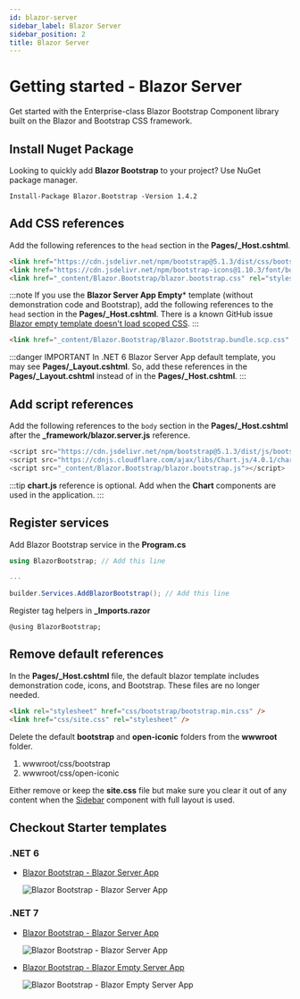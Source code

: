 ```yaml
---
id: blazor-server
sidebar_label: Blazor Server
sidebar_position: 2
title: Blazor Server
---
```


# Getting started - Blazor Server

Get started with the Enterprise-class Blazor Bootstrap Component library built on the Blazor and Bootstrap CSS framework.

## Install Nuget Package

Looking to quickly add **Blazor Bootstrap** to your project? Use NuGet package manager.

```shell
Install-Package Blazor.Bootstrap -Version 1.4.2
```

## Add CSS references

Add the following references to the `head` section in the **Pages/_Host.cshtml**.

```html showLineNumbers
<link href="https://cdn.jsdelivr.net/npm/bootstrap@5.1.3/dist/css/bootstrap.min.css" rel="stylesheet" integrity="sha384-1BmE4kWBq78iYhFldvKuhfTAU6auU8tT94WrHftjDbrCEXSU1oBoqyl2QvZ6jIW3" crossorigin="anonymous" />
<link href="https://cdn.jsdelivr.net/npm/bootstrap-icons@1.10.3/font/bootstrap-icons.css" rel="stylesheet" />
<link href="_content/Blazor.Bootstrap/blazor.bootstrap.css" rel="stylesheet" />
```

:::note
If you use the **Blazor Server App Empty*** template (without demonstration code and Bootstrap), add the following references to the `head` section in the **Pages/_Host.cshtml**. 
There is a known GitHub issue [Blazor empty template doesn't load scoped CSS](https://github.com/dotnet/aspnetcore/issues/43975).
:::

```html showLineNumbers
<link href="_content/Blazor.Bootstrap/Blazor.Bootstrap.bundle.scp.css" rel="stylesheet" />
```

:::danger IMPORTANT
In .NET 6 Blazor Server App default template, you may see **Pages/_Layout.cshtml**. So, add these references in the **Pages/_Layout.cshtml** instead of in the **Pages/_Host.cshtml**.
:::

## Add script references

Add the following references to the `body` section in the **Pages/_Host.cshtml** after the **_framework/blazor.server.js** reference.

``` js showLineNumbers
<script src="https://cdn.jsdelivr.net/npm/bootstrap@5.1.3/dist/js/bootstrap.bundle.min.js" integrity="sha384-ka7Sk0Gln4gmtz2MlQnikT1wXgYsOg+OMhuP+IlRH9sENBO0LRn5q+8nbTov4+1p" crossorigin="anonymous"></script>
<script src="https://cdnjs.cloudflare.com/ajax/libs/Chart.js/4.0.1/chart.umd.js" integrity="sha512-gQhCDsnnnUfaRzD8k1L5llCCV6O9HN09zClIzzeJ8OJ9MpGmIlCxm+pdCkqTwqJ4JcjbojFr79rl2F1mzcoLMQ==" crossorigin="anonymous" referrerpolicy="no-referrer"></script> <!-- Add chart.js reference if Chart components are used in the application. -->
<script src="_content/Blazor.Bootstrap/blazor.bootstrap.js"></script>
```

:::tip
**chart.js** reference is optional. Add when the **Chart** components are used in the application.
:::

## Register services

Add Blazor Bootstrap service in the **Program.cs**

```cs showLineNumbers
using BlazorBootstrap; // Add this line

...
         
builder.Services.AddBlazorBootstrap(); // Add this line
```

Register tag helpers in **_Imports.razor**

```razor showLineNumbers
@using BlazorBootstrap;
```

## Remove default references

In the **Pages/_Host.cshtml** file, the default blazor template includes demonstration code, icons, and Bootstrap. 
These files are no longer needed.

``` html showLineNumbers
<link rel="stylesheet" href="css/bootstrap/bootstrap.min.css" />
<link href="css/site.css" rel="stylesheet" />
```

Delete the default **bootstrap** and **open-iconic** folders from the **wwwroot** folder.

1. wwwroot/css/bootstrap
1. wwwroot/css/open-iconic

Either remove or keep the **site.css** file but make sure you clear it out of any content when the [Sidebar](/docs/components/sidebar#full-layout-with-sidebar) component with full layout is used.


## Checkout Starter templates

### .NET 6

- [Blazor Bootstrap - Blazor Server App](https://github.com/vikramlearning/blazorbootstrap-starter-templates/tree/master/src/BlazorBootstrap.Templates.Starter/NET6.BlazorServerApp)

  <img src="https://i.imgur.com/BfgYeNd.png" alt="Blazor Bootstrap - Blazor Server App" />

### .NET 7

- [Blazor Bootstrap - Blazor Server App](https://github.com/vikramlearning/blazorbootstrap-starter-templates/tree/master/src/BlazorBootstrap.Templates.Starter/NET7.BlazorServerApp)

  <img src="https://i.imgur.com/7vipHB1.png" alt="Blazor Bootstrap - Blazor Server App" />

- [Blazor Bootstrap - Blazor Empty Server App](https://github.com/vikramlearning/blazorbootstrap-starter-templates/tree/master/src/BlazorBootstrap.Templates.Starter/NET7.BlazorServerAppEmpty)

  <img src="https://i.imgur.com/rw13bZr.png" alt="Blazor Bootstrap - Blazor Empty Server App" />